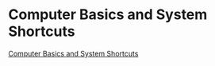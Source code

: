 # Computer Basics and System Shortcuts
[Computer Basics and System Shortcuts](https://aiwithcloud.com/2022/09/14/computer_basics_and_system_shortcuts/)